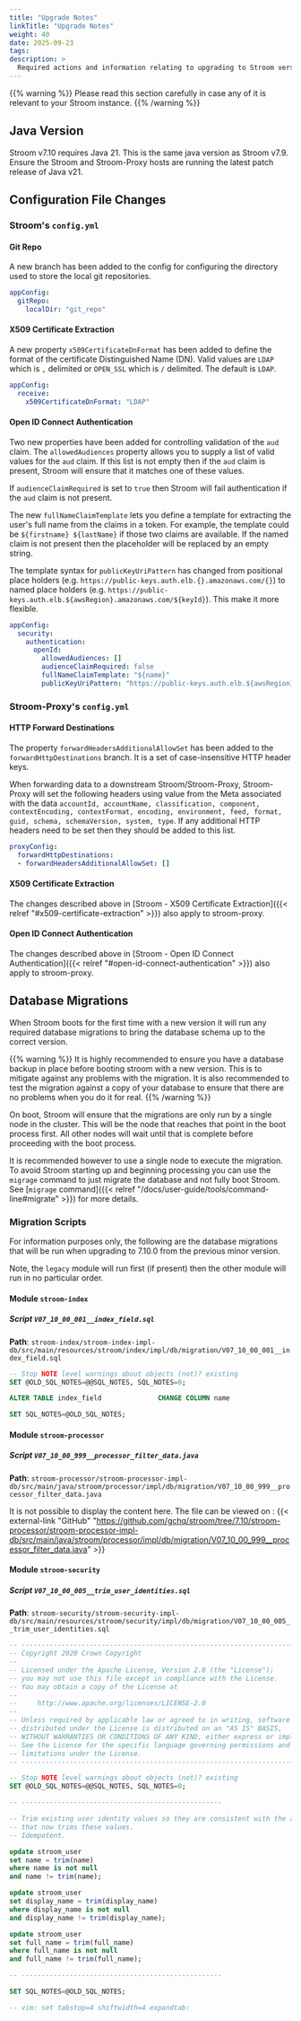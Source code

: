 ```yaml
---
title: "Upgrade Notes"
linkTitle: "Upgrade Notes"
weight: 40
date: 2025-09-23
tags: 
description: >
  Required actions and information relating to upgrading to Stroom version 7.10.
---
```


{{% warning %}}
Please read this section carefully in case any of it is relevant to your Stroom instance.
{{% /warning %}}


## Java Version

Stroom v7.10 requires Java 21.
This is the same java version as Stroom v7.9.
Ensure the Stroom and Stroom-Proxy hosts are running the latest patch release of Java v21.


## Configuration File Changes

<!--
Check changes using something like this (run from an up-to-date stroom repo):
old_ver=7.9
new_ver=7.10
git diff origin/${old_ver}..origin/${new_ver} stroom-config/stroom-config-app/src/test/resources/stroom/config/app/expected.yaml
git diff origin/${old_ver}..origin/${new_ver} stroom-proxy/stroom-proxy-app/src/test/resources/stroom/dist/proxy-expected.yaml
-->


### Stroom's `config.yml`

#### Git Repo

A new branch has been added to the config for configuring the directory used to store the local git repositories.

```yaml
appConfig:
  gitRepo:
    localDir: "git_repo"
```

#### X509 Certificate Extraction

A new property `x509CertificateDnFormat` has been added to define the format of the certificate Distinguished Name (DN).
Valid values are `LDAP` which is `,` delimited or `OPEN_SSL` which is `/` delimited.
The default is `LDAP`.

```yaml
appConfig:
  receive:
    x509CertificateDnFormat: "LDAP"
```

#### Open ID Connect Authentication

Two new properties have been added for controlling validation of the `aud` claim.
The `allowedAudiences` property allows you to supply a list of valid values for the `aud` claim.
If this list is not empty then if the `aud` claim is present, Stroom will ensure that it matches one of these values.

If `audienceClaimRequired` is set to `true` then Stroom will fail authentication if the `aud` claim is not present.

The new `fullNameClaimTemplate` lets you define a template for extracting the user's full name from the claims in a token.
For example, the template could be `${firstname} ${lastName}` if those two claims are available.
If the named claim is not present then the placeholder will be replaced by an empty string.

The template syntax for `publicKeyUriPattern` has changed from positional place holders (e.g. `https://public-keys.auth.elb.{}.amazonaws.com/{}`) to named place holders (e.g. `https://public-keys.auth.elb.${awsRegion}.amazonaws.com/${keyId}`).
This make it more flexible.

```yaml
appConfig:
  security:
    authentication:
      openId:
        allowedAudiences: []
        audienceClaimRequired: false
        fullNameClaimTemplate: "${name}"
        publicKeyUriPattern: "https://public-keys.auth.elb.${awsRegion}.amazonaws.com/${keyId}"
```


### Stroom-Proxy's `config.yml`

#### HTTP Forward Destinations

The property `forwardHeadersAdditionalAllowSet` has been added to the `forwardHttpDestinations` branch.
It is a set of case-insensitive HTTP header keys.

When forwarding data to a downstream Stroom/Stroom-Proxy, Stroom-Proxy will set the following headers using value from the Meta associated with the data `accountId, accountName, classification, component, contextEncoding, contextFormat, encoding, environment, feed, format, guid, schema, schemaVersion, system, type`.
If any additional HTTP headers need to be set then they should be added to this list.

```yaml
proxyConfig:
  forwardHttpDestinations:
  - forwardHeadersAdditionalAllowSet: []
```


#### X509 Certificate Extraction

The changes described above in [Stroom - X509 Certificate Extraction]({{< relref "#x509-certificate-extraction" >}}) also apply to stroom-proxy.


#### Open ID Connect Authentication

The changes described above in [Stroom - Open ID Connect Authentication]({{< relref "#open-id-connect-authentication" >}}) also apply to stroom-proxy.


## Database Migrations

When Stroom boots for the first time with a new version it will run any required database migrations to bring the database schema up to the correct version.

{{% warning %}}
It is highly recommended to ensure you have a database backup in place before booting stroom with a new version.
This is to mitigate against any problems with the migration.
It is also recommended to test the migration against a copy of your database to ensure that there are no problems when you do it for real.
{{% /warning %}}

On boot, Stroom will ensure that the migrations are only run by a single node in the cluster.
This will be the node that reaches that point in the boot process first.
All other nodes will wait until that is complete before proceeding with the boot process.

It is recommended however to use a single node to execute the migration.
To avoid Stroom starting up and beginning processing you can use the `migrage` command to just migrate the database and not fully boot Stroom.
See [`migrage` command]({{< relref "/docs/user-guide/tools/command-line#migrate" >}}) for more details.


<!-- 
Run stroom.db.migration.TestListDbMigrations.listDbMigrationsForLatestVersion() to generate the content for
this section
-->


### Migration Scripts

<!--
#############################################################################################
#                                                                                           #
#  This section is auto-generated by TestListDbMigrations.listDbMigrationsForLatestVersion  #
#                                                                                           #
#############################################################################################
-->

For information purposes only, the following are the database migrations that will be run when upgrading to 7.10.0 from the previous minor version.

Note, the `legacy` module will run first (if present) then the other module will run in no particular order.

#### Module `stroom-index`

##### Script `V07_10_00_001__index_field.sql`

**Path**: `stroom-index/stroom-index-impl-db/src/main/resources/stroom/index/impl/db/migration/V07_10_00_001__index_field.sql`

```sql
-- Stop NOTE level warnings about objects (not)? existing
SET @OLD_SQL_NOTES=@@SQL_NOTES, SQL_NOTES=0;

ALTER TABLE index_field              CHANGE COLUMN name                name                  varchar(512) NOT NULL;

SET SQL_NOTES=@OLD_SQL_NOTES;

```


#### Module `stroom-processor`

##### Script `V07_10_00_999__processor_filter_data.java`

**Path**: `stroom-processor/stroom-processor-impl-db/src/main/java/stroom/processor/impl/db/migration/V07_10_00_999__processor_filter_data.java`

It is not possible to display the content here.
The file can be viewed on : {{< external-link "GitHub" "https://github.com/gchq/stroom/tree/7.10/stroom-processor/stroom-processor-impl-db/src/main/java/stroom/processor/impl/db/migration/V07_10_00_999__processor_filter_data.java" >}}

#### Module `stroom-security`

##### Script `V07_10_00_005__trim_user_identities.sql`

**Path**: `stroom-security/stroom-security-impl-db/src/main/resources/stroom/security/impl/db/migration/V07_10_00_005__trim_user_identities.sql`

```sql
-- ------------------------------------------------------------------------
-- Copyright 2020 Crown Copyright
--
-- Licensed under the Apache License, Version 2.0 (the "License");
-- you may not use this file except in compliance with the License.
-- You may obtain a copy of the License at
--
--     http://www.apache.org/licenses/LICENSE-2.0
--
-- Unless required by applicable law or agreed to in writing, software
-- distributed under the License is distributed on an "AS IS" BASIS,
-- WITHOUT WARRANTIES OR CONDITIONS OF ANY KIND, either express or implied.
-- See the License for the specific language governing permissions and
-- limitations under the License.
-- ------------------------------------------------------------------------

-- Stop NOTE level warnings about objects (not)? existing
SET @OLD_SQL_NOTES=@@SQL_NOTES, SQL_NOTES=0;

-- --------------------------------------------------

-- Trim existing user identity values so they are consistent with the app
-- that now trims these values.
-- Idempotent.

update stroom_user
set name = trim(name)
where name is not null
and name != trim(name);

update stroom_user
set display_name = trim(display_name)
where display_name is not null
and display_name != trim(display_name);

update stroom_user
set full_name = trim(full_name)
where full_name is not null
and full_name != trim(full_name);

-- --------------------------------------------------

SET SQL_NOTES=@OLD_SQL_NOTES;

-- vim: set tabstop=4 shiftwidth=4 expandtab:

```

